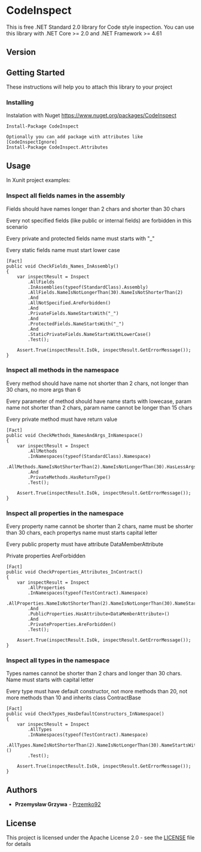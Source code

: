# CodeInspect

This is free .NET Standard 2.0 library for Code style inspection. You can use this library with .NET Core >= 2.0 and .NET Framework >= 4.61

## Version

## Getting Started

These instructions will help you to attach this library to your project

### Installing

Instalation with Nuget
https://www.nuget.org/packages/CodeInspect

```
Install-Package CodeInspect

Optionally you can add package with attributes like [CodeInspectIgnore]
Install-Package CodeInspect.Attributes
```

## Usage

In Xunit project examples:

### Inspect all fields names in the assembly
Fields should have names longer than 2 chars and shorter than 30 chars

Every not specified fields (like public or internal fields) are forbidden in this scenario

Every private and protected fields name must starts with "_"

Every static fields name must start lower case
```
[Fact]
public void CheckFields_Names_InAssembly()
{
    var inspectResult = Inspect
        .AllFields
        .InAssemblies(typeof(StandardClass).Assembly)
        .AllFields.NameIsNotLongerThan(30).NameIsNotShorterThan(2)
        .And
        .AllNotSpecified.AreForbidden()
        .And
        .PrivateFields.NameStartsWith("_")
        .And
        .ProtectedFields.NameStartsWith("_")
        .And
        .StaticPrivateFields.NameStartsWithLowerCase()
        .Test();

    Assert.True(inspectResult.IsOk, inspectResult.GetErrorMessage());
}
```
### Inspect all methods in the namespace 

Every method should have name not shorter than 2 chars, not longer than 30 chars, no more args than 6

Every parameter of method should have name starts with lowecase, param name not shorter than 2 chars, param name cannot be longer than 15 chars

Every private method must have return value
```
[Fact]
public void CheckMethods_NamesAndArgs_InNamespace()
{
    var inspectResult = Inspect
        .AllMethods
        .InNamespaces(typeof(StandardClass).Namespace)
        .AllMethods.NameIsNotShorterThan(2).NameIsNotLongerThan(30).HasLessArgsThan(6).ParamsNameStartsWithLowerCase().ParamsNameIsNotShorterThan(2).ParamsNameNotLongerThan(15)
        .And
        .PrivateMethods.HasReturnType()
        .Test();

    Assert.True(inspectResult.IsOk, inspectResult.GetErrorMessage());
}
```
### Inspect all properties in the namespace

Every property name cannot be shorter than 2 chars, name must be shorter than 30 chars, each propertys name must starts capital letter

Every public property must have attribute DataMemberAttribute

Private properties AreForbidden
```
[Fact]
public void CheckProperties_Attributes_InContract()
{
    var inspectResult = Inspect
        .AllProperties
        .InNamespaces(typeof(TestContract).Namespace)
        .AllProperties.NameIsNotShorterThan(2).NameIsNotLongerThan(30).NameStartsWithCapitalLetter()
        .And
        .PublicProperties.HasAttribute<DataMemberAttribute>()
        .And
        .PrivateProperties.AreForbidden()
        .Test();

    Assert.True(inspectResult.IsOk, inspectResult.GetErrorMessage());
}
```
### Inspect all types in the namespace

Types names cannot be shorter than 2 chars and longer than 30 chars. Name must starts with capital letter

Every type must have default constructor, not more methods than 20, not more methods than 10 and inherits class ContractBase
```
[Fact]
public void CheckTypes_HasDefaultConstructors_InNamespace()
{
    var inspectResult = Inspect
        .AllTypes
        .InNamespaces(typeof(TestContract).Namespace)
        .AllTypes.NameIsNotShorterThan(2).NameIsNotLongerThan(30).NameStartsWithCapitalLetter().HasDefaultConstructor().HasNotMoreMethodsThan(20).HasNotMorePropertiesThan(10).Inherits<ContractBase>()
        .Test();

    Assert.True(inspectResult.IsOk, inspectResult.GetErrorMessage());
}

```
## Authors

* **Przemysław Grzywa** - [Przemko92](https://github.com/Przemko92)

## License

This project is licensed under the Apache License 2.0 - see the [LICENSE](LICENSE) file for details
